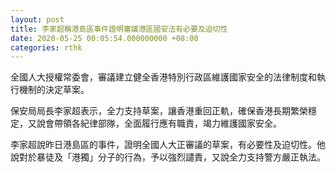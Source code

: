 ```yaml
---
layout: post
title: 李家超稱港島區事件證明審議港區國安法有必要及迫切性
date: 2020-05-25 00:05:54.000000000 +08:00
categories: rthk
---
```


全國人大授權常委會，審議建立健全香港特別行政區維護國家安全的法律制度和執行機制的決定草案。

保安局局長李家超表示，全力支持草案，讓香港重回正軌，確保香港長期繁榮穩定，又說會帶領各紀律部隊，全面履行應有職責，竭力維護國家安全。

李家超說昨日港島區的事件，證明全國人大正審議的草案，有必要性及迫切性。他說對於暴徒及「港獨」分子的行為，予以強烈譴責，又說全力支持警方嚴正執法。
